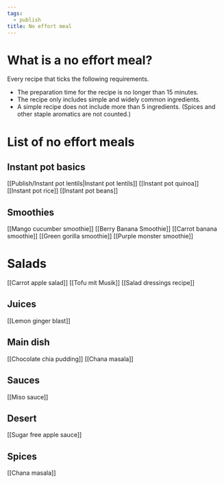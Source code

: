 ```yaml
---
tags:
  - publish
title: No effort meal
---
```

# What is a no effort meal?
Every recipe that ticks the following requirements.
- The preparation time for the recipe is no longer than 15 minutes.
- The recipe only includes simple and widely common ingredients.
- A simple recipe does not include more than 5 ingredients. (Spices and other staple aromatics are not counted.)
# List of no effort meals
## Instant pot basics
[[Publish/Instant pot lentils|Instant pot lentils]]
[[Instant pot quinoa]]
[[Instant pot rice]]
[[Instant pot beans]]
## Smoothies
[[Mango cucumber smoothie]]
[[Berry Banana Smoothie]]
[[Carrot banana smoothie]]
[[Green gorilla smoothie]]
[[Purple monster smoothie]]
# Salads
[[Carrot apple salad]]
[[Tofu mit Musik]]
[[Salad dressings recipe]]
## Juices
[[Lemon ginger blast]]
## Main dish
[[Chocolate chia pudding]]
[[Chana masala]]
## Sauces
[[Miso sauce]]
## Desert
[[Sugar free apple sauce]]
## Spices
[[Chana masala]]